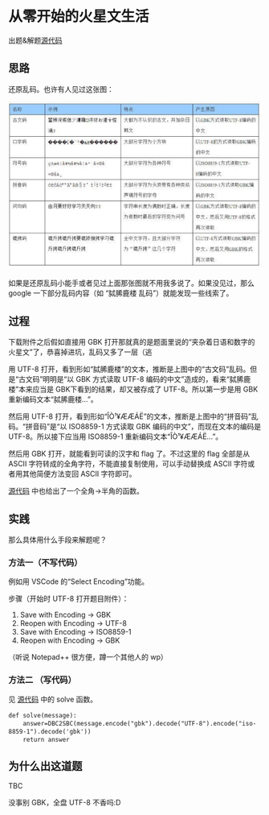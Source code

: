 # 从零开始的火星文生活

出题&解题[源代码](./src/generate_and_solve.py)

## 思路

还原乱码。也许有人见过这张图：

![常见乱码](files/常见乱码.jpg)

如果是还原乱码小能手或者见过上面那张图就不用我多说了。如果没见过，那么 google 一下部分乱码内容（如 “脦脪鹿楼 乱码”）就能发现一些线索了。

## 过程

下载附件之后假如直接用 GBK 打开那就真的是题面里说的“夹杂着日语和数字的火星文”了，恭喜掉进坑，乱码又多了一层（逃

用 UTF-8 打开，看到形如“脦脪鹿楼”的文本，推断是上图中的“古文码”乱码。但是“古文码”明明是“以 GBK 方式读取 UTF-8 编码的中文”造成的，看来“脦脪鹿楼”本来应当是 GBK下看到的结果，却又被存成了 UTF-8。所以第一步是用 GBK 重新编码文本“脦脪鹿楼...”。

然后用 UTF-8 打开，看到形如“ÎÒ¹¥ÆÆÁË”的文本，推断是上图中的“拼音码”乱码。“拼音码”是“以 ISO8859-1 方式读取 GBK 编码的中文”，而现在文本的编码是 UTF-8。所以接下应当用 ISO8859-1 重新编码文本“ÎÒ¹¥ÆÆÁË...”。

然后用 GBK 打开，就能看到可读的汉字和 flag 了。不过这里的 flag 全部是从 ASCII 字符转成的全角字符，不能直接复制使用，可以手动替换成 ASCII 字符或者用其他简便方法变回 ASCII 字符即可。

[源代码](./src/generate_and_solve.py) 中也给出了一个全角->半角的函数。

## 实践

那么具体用什么手段来解题呢？

### 方法一（不写代码）

例如用 VSCode 的“Select Encoding”功能。

步骤（开始时 UTF-8 打开题目附件）：

1. Save with Encoding -> GBK
1. Reopen with Encoding -> UTF-8
1. Save with Encoding -> ISO8859-1
1. Reopen with Encoding -> GBK

（听说 Notepad++ 很方便，蹲一个其他人的 wp）

### 方法二 （写代码）

见 [源代码](./src/generate_and_solve.py) 中的 solve 函数。

```
def solve(message):
    answer=DBC2SBC(message.encode("gbk").decode("UTF-8").encode("iso-8859-1").decode('gbk'))
    return answer
```

## 为什么出这道题

TBC

没事别 GBK，全盘 UTF-8 不香吗:D